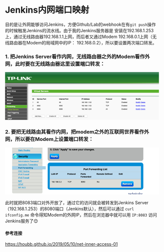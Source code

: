 # Jenkins内网端口映射
目的是让外网能够访问Jenkins，方便Github/Lab的webhook在有`git push`操作的时候触发Jenkins的流水线。由于我的Jenkins服务器是
安装在192.168.1.253上，通过无线路由器192.168.1.1上网，而后者又通过Modem 192.168.0.1上网（无线路由器在Modem的局域网中的IP：
192.168.0.2），所以要设置两次端口转发。

### 1. 把Jenkins Server看作内网，无线路由器之外的Modem看作外网，此时要在无线路由器这里设置端口转发：
![image](https://github.com/lisz1012/SpringBootMVCProject/blob/master/images/Jenkins_Port_Forwarding_1.png)
  
### 2. 要把无线路由其看作内网，把modem之外的互联网世界看作外网，所以要在Modem上设置端口转发：
![image](https://github.com/lisz1012/SpringBootMVCProject/blob/master/images/Jenkins_Port_Forwarding_2.png)
  
此时就把8083端口对外开放了，通过它的访问就会被转发到Jenkins Server（192.168.1.253）的8080端口（Jenkins默认），然后可以通过
`curl ifconfig.me` 命令得知Modem的外网IP，然后在浏览器中就可以用 `IP:8083` 访问Jenkins服务了😊

#### 参考连接
https://houbb.github.io/2019/05/10/net-inner-access-01
